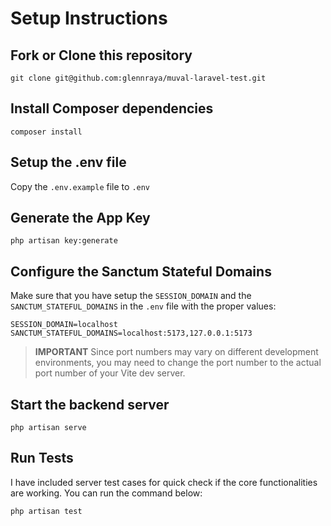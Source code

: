 # Setup Instructions

## Fork or Clone this repository
```
git clone git@github.com:glennraya/muval-laravel-test.git
```

## Install Composer dependencies
```
composer install
```

## Setup the .env file
Copy the `.env.example` file to `.env`

## Generate the App Key
```
php artisan key:generate
```

## Configure the Sanctum Stateful Domains
Make sure that you have setup the `SESSION_DOMAIN` and the `SANCTUM_STATEFUL_DOMAINS` in the `.env` file with the proper values:
```
SESSION_DOMAIN=localhost
SANCTUM_STATEFUL_DOMAINS=localhost:5173,127.0.0.1:5173
```
>**IMPORTANT** Since port numbers may vary on different development environments, you may need to change the port number to the actual port number of your Vite dev server.

## Start the backend server
```
php artisan serve
```

## Run Tests
I have included server test cases for quick check if the core functionalities are working. You can run the command below:
```
php artisan test
```
